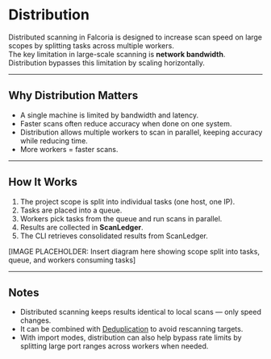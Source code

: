 # Distribution

Distributed scanning in Falcoria is designed to increase scan speed on large scopes by splitting tasks across multiple workers.  
The key limitation in large-scale scanning is **network bandwidth**. Distribution bypasses this limitation by scaling horizontally.

---

## Why Distribution Matters

- A single machine is limited by bandwidth and latency.  
- Faster scans often reduce accuracy when done on one system.  
- Distribution allows multiple workers to scan in parallel, keeping accuracy while reducing time.  
- More workers = faster scans.  

---

## How It Works

1. The project scope is split into individual tasks (one host, one IP).  
2. Tasks are placed into a queue.  
3. Workers pick tasks from the queue and run scans in parallel.  
4. Results are collected in **ScanLedger**.  
5. The CLI retrieves consolidated results from ScanLedger.  

[IMAGE PLACEHOLDER: Insert diagram here showing scope split into tasks, queue, and workers consuming tasks]

---

## Notes

- Distributed scanning keeps results identical to local scans — only speed changes.  
- It can be combined with [Deduplication](deduplication.md) to avoid rescanning targets.  
- With import modes, distribution can also help bypass rate limits by splitting large port ranges across workers when needed.  
